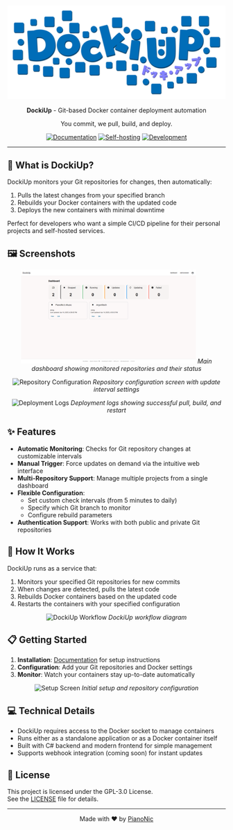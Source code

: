 <p align="center">
    <img src="assets/DockiUpLogo.png" width="800" alt="DockiUp Logo">
</p>
<p align="center">
    <strong>DockiUp</strong> - Git-based Docker container deployment automation
</p>
<p align="center">
    You commit, we pull, build, and deploy.
</p>
<p align="center">
    <a href="#"><img src="https://img.shields.io/badge/Documentation-Docs-006db8.svg" alt="Documentation"/></a>
    <a href="#"><img src="https://img.shields.io/badge/Selfhost-Instructions-006db8.svg" alt="Self-hosting"/></a>
    <a href="#"><img src="https://img.shields.io/badge/Development-Setup-006db8.svg" alt="Development"/></a>
</p>

---

## 🚀 What is DockiUp?

DockiUp monitors your Git repositories for changes, then automatically:
1. Pulls the latest changes from your specified branch
2. Rebuilds your Docker containers with the updated code
3. Deploys the new containers with minimal downtime

Perfect for developers who want a simple CI/CD pipeline for their personal projects and self-hosted services.

## 🖼️ Screenshots

<p align="center">
    <img src="assets/dashboard-screenshot.png" width="80%" alt="DockiUp Dashboard">
    <em>Main dashboard showing monitored repositories and their status</em>
</p>

<p align="center">
    <img src="assets/config-screenshot.png" width="80%" alt="Repository Configuration">
    <em>Repository configuration screen with update interval settings</em>
</p>

<p align="center">
    <img src="assets/logs-screenshot.png" width="80%" alt="Deployment Logs">
    <em>Deployment logs showing successful pull, build, and restart</em>
</p>

## ✨ Features

- **Automatic Monitoring**: Checks for Git repository changes at customizable intervals
- **Manual Trigger**: Force updates on demand via the intuitive web interface
- **Multi-Repository Support**: Manage multiple projects from a single dashboard
- **Flexible Configuration**:
  - Set custom check intervals (from 5 minutes to daily)
  - Specify which Git branch to monitor
  - Configure rebuild parameters
- **Authentication Support**: Works with both public and private Git repositories

## 🔧 How It Works

DockiUp runs as a service that:
1. Monitors your specified Git repositories for new commits
2. When changes are detected, pulls the latest code
3. Rebuilds Docker containers based on the updated code
4. Restarts the containers with your specified configuration

<p align="center">
    <img src="assets/workflow-diagram.png" width="90%" alt="DockiUp Workflow">
    <em>DockiUp workflow diagram</em>
</p>

## 📋 Getting Started

1. **Installation**: [Documentation](#) for setup instructions
2. **Configuration**: Add your Git repositories and Docker settings
3. **Monitor**: Watch your containers stay up-to-date automatically

<p align="center">
    <img src="assets/setup-screenshot.png" width="80%" alt="Setup Screen">
    <em>Initial setup and repository configuration</em>
</p>

## 💻 Technical Details

- DockiUp requires access to the Docker socket to manage containers
- Runs either as a standalone application or as a Docker container itself
- Built with C# backend and modern frontend for simple management
- Supports webhook integration (coming soon) for instant updates

## 📜 License

This project is licensed under the GPL-3.0 License.  
See the [LICENSE](LICENSE) file for details.

---
<p align="center">Made with ❤️ by <a href="https://github.com/Pianonic">PianoNic</a></p>

